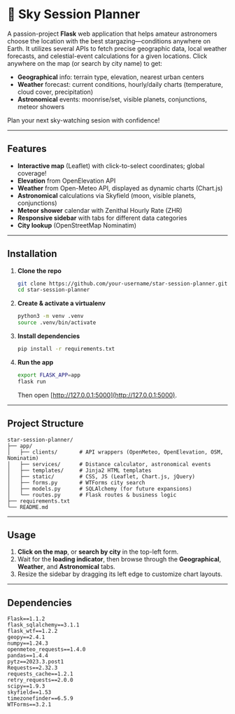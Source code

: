 # 🌠 Sky Session Planner

A passion-project **Flask** web application that helps amateur astronomers choose the location with the best stargazing—conditions anywhere on Earth. It utilizes several APIs to fetch precise geographic data, local weather forecasts, and celestial-event calculations for a given locations. Click anywhere on the map (or search by city name) to get:
- **Geographical** info: terrain type, elevation, nearest urban centers  
- **Weather** forecast: current conditions, hourly/daily charts (temperature, cloud cover, precipitation)  
- **Astronomical** events: moonrise/set, visible planets, conjunctions, meteor showers

Plan your next sky-watching sesion with confidence!

---

## Features

- **Interactive map** (Leaflet) with click-to-select coordinates; global coverage!  
- **Elevation** from OpenElevation API  
- **Weather** from Open-Meteo API, displayed as dynamic charts (Chart.js)  
- **Astronomical** calculations via Skyfield (moon, visible planets, conjunctions)  
- **Meteor shower** calendar with Zenithal Hourly Rate (ZHR)  
- **Responsive sidebar** with tabs for different data categories
- **City lookup** (OpenStreetMap Nominatim)  

---

## Installation

1. **Clone the repo**  
   ```bash
   git clone https://github.com/your-username/star-session-planner.git
   cd star-session-planner
   ```

2. **Create & activate a virtualenv**  
   ```bash
   python3 -m venv .venv
   source .venv/bin/activate
   ```

3. **Install dependencies**  
   ```bash
   pip install -r requirements.txt
   ```

4. **Run the app**  
   ```bash
   export FLASK_APP=app
   flask run
   ```
   Then open [http://127.0.0.1:5000](http://127.0.0.1:5000).

---

## Project Structure

```
star-session-planner/
├── app/
│   ├── clients/       # API wrappers (OpenMeteo, OpenElevation, OSM, Nominatim)
│   ├── services/      # Distance calculator, astronomical events
│   ├── templates/     # Jinja2 HTML templates
│   ├── static/        # CSS, JS (Leaflet, Chart.js, jQuery)
│   ├── forms.py       # WTForms city search
│   ├── models.py      # SQLAlchemy (for future expansions)
│   └── routes.py      # Flask routes & business logic
├── requirements.txt
└── README.md
```

---

## Usage

1. **Click on the map**, or **search by city** in the top-left form.  
2. Wait for the **loading indicator**, then browse through the **Geographical**, **Weather**, and **Astronomical** tabs.  
3. Resize the sidebar by dragging its left edge to customize chart layouts.  

---

## Dependencies

```text
Flask==1.1.2
flask_sqlalchemy==3.1.1
flask_wtf==1.2.2
geopy==2.4.1
numpy==1.24.3
openmeteo_requests==1.4.0
pandas==1.4.4
pytz==2023.3.post1
Requests==2.32.3
requests_cache==1.2.1
retry_requests==2.0.0
scipy==1.9.3
skyfield==1.53
timezonefinder==6.5.9
WTForms==3.2.1
```
